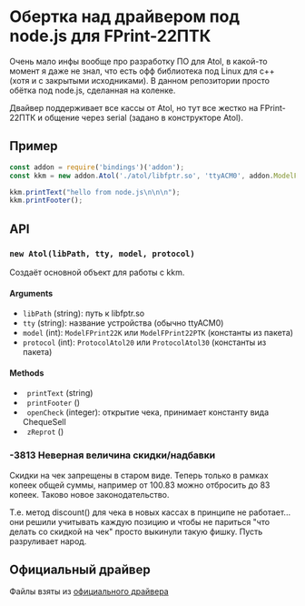 # Обертка над драйвером под node.js для FPrint-22ПТК

Очень мало инфы вообще про разработку ПО для Atol, в какой-то момент я
даже не знал, что есть офф библиотека под Linux для c++ (хотя и с
закрытыми исходниками). В данном репозитории просто обётка под node.js,
сделанная на коленке.

Двайвер поддерживает все кассы от Atol, но тут все жестко на
FPrint-22ПТК и общение через serial (задано в конструкторе Atol).

## Пример

```js
const addon = require('bindings')('addon');
const kkm = new addon.Atol('./atol/libfptr.so', 'ttyACM0', addon.ModelFPrint22PTK, addon.ProtocolAtol30);

kkm.printText("hello from node.js\n\n\n");
kkm.printFooter();
```

## API

### `new Atol(libPath, tty, model, protocol)`

Создаёт основной объект для работы с kkm.

#### Arguments

 - `libPath` (string): путь к libfptr.so
 - `tty` (string): название устройства (обычно ttyACM0)
 - `model` (int): `ModelFPrint22K` или `ModelFPrint22PTK` (константы из пакета)
 - `protocol` (int): `ProtocolAtol20` или `ProtocolAtol30` (константы из пакета)

#### Methods

 - ` printText` (string)
 - ` printFooter` ()
 - ` openCheck` (integer): открытие чека, принимает константу вида ChequeSell
 - ` zReprot` ()

### -3813 Неверная величина скидки/надбавки

Скидки на чек запрещены в старом виде. Теперь только в рамках копеек общей суммы,
например от 100.83 можно отбросить до 83 копеек. Таково новое законодательство.

Т.е. метод discount() для чека в новых кассах в принципе не работает...
они решили учитывать каждую позицию и чтобы не париться "что делать со
скидкой на чек" просто выкинули такую фишку. Пусть разруливает народ.

## Официальный драйвер

Файлы взяты из [официального драйвера](http://fs.atol.ru/SitePages/%D0%A6%D0%B5%D0%BD%D1%82%D1%80%20%D0%B7%D0%B0%D0%B3%D1%80%D1%83%D0%B7%D0%BA%D0%B8.aspx?raz1=%D0%9F%D1%80%D0%BE%D0%B3%D1%80%D0%B0%D0%BC%D0%BC%D0%BD%D0%BE%D0%B5+%D0%BE%D0%B1%D0%B5%D1%81%D0%BF%D0%B5%D1%87%D0%B5%D0%BD%D0%B8%D0%B5&raz2=%D0%94%D0%A2%D0%9E)
